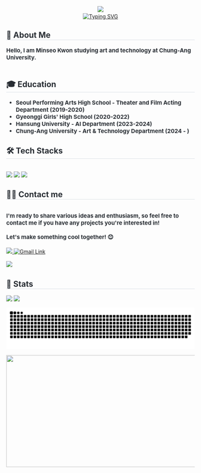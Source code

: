 <div align= "center">
    <img src="https://capsule-render.vercel.app/api?type=waving&color=0:f4a4c0,100:0061ff&height=180&text=Welcome%20MING%20page&animation=twinkling&fontColor=ffffff&fontSize=60" />
</div>


<div align="center">
    <a href="https://git.io/typing-svg"><img src="https://readme-typing-svg.demolab.com?font=Fira+Code&size=22&duration=3000&pause=1500&color=D18CDB&background=38AD9000&center=true&vCenter=true&random=true&width=850&height=60&lines=Dive+into+my+world+of+ideas+and+code%E2%80%94let%E2%80%99s+create+together!+%F0%9F%8C%8D" alt="Typing SVG" /></a>
</div>


<div style="text-align: left;"> 
    <h2 style="border-bottom: 1px solid #d8dee4; color: #282d33;">🐥 About  Me </h2>  
    <div style="font-weight: 700; font-size: 15px; text-align: left; color: #282d33;">
    </li>Hello, I am Minseo Kwon studying art and technology at Chung-Ang University.<br><br>

</div>

<div style="text-align: left;"> 
    <h2 style="border-bottom: 1px solid #d8dee4; color: #282d33;"> 🎓 Education </h2>  
    <div style="font-weight: 700; font-size: 15px; text-align: left; color: #282d33;">
      <ul>
          <li>
              Seoul Performing Arts High School - Theater and Film Acting Department (2019-2020)
          </li>
          <li>
              Gyeonggi Girls' High School (2020-2022)
          </li>
          <li>
              Hansung University - AI Department (2023-2024)
          </li>
          <li>
              Chung-Ang University - Art & Technology Department (2024 - )
          </li>
      </ul>      
    </div>     
</div>
    <div style="text-align: left;">
    <h2 style="border-bottom: 1px solid #d8dee4; color: #282d33;"> 🛠️ Tech Stacks </h2> <br> 
    <div style="margin: ; text-align: left;" "text-align: left;"> <img src="https://img.shields.io/badge/C++-00599C?style=flat&logo=C%2B%2B&logoColor=white">
          <img src="https://img.shields.io/badge/Python-3776AB?style=flat&logo=Python&logoColor=white">
          <img src="https://img.shields.io/badge/-Autodesk Maya-37A5CC?style=flat&logo=autodeskmaya&logoColor=white"/>
          </div>
    </div>    
<div style="text-align: left;">
    <h2 style="border-bottom: 1px solid #d8dee4; color: #282d33;"> 🧑‍💻 Contact me </h2> <br>
    <div style="font-weight: 700; font-size: 15px; text-align: left; color: #282d33;"> 
    </li>I'm ready to share various ideas and enthusiasm, so feel free to contact me if you have any projects you're interested in! <br><br>
Let's make something cool together! 😊<br><br>
</div>
    <div style="text-align: left;"> <a href=https://www.instagram.com/miin_seo/>
        <img src="https://img.shields.io/badge/Instagram-E4405F?style=flat&logo=Instagram&logoColor=white&link=https://www.instagram.com/miin_seo/"> </a>
        <a href="mailto:minseo4077@gmail.com">
  <img src="https://img.shields.io/badge/Gmail-EA4335?style=flat&logo=Gmail&logoColor=white" alt="Gmail Link">
</a>
    </div>  <br> 
    <div style="text-align: left;"> <a href="https://hits.seeyoufarm.com">
        <img src="https://hits.seeyoufarm.com/api/count/incr/badge.svg?url=https%3A%2F%2Fgithub.com%2Frnjxalx%2F&count_bg=%23000000&title_bg=%23000000&icon=github.svg&icon_color=%23FFFFFF&title=GitHub&edge_flat=false"/></a>
   </div> 
</div>

    
<div style="text-align: left;"> 
    <h2 style="border-bottom: 1px solid #d8dee4; color: #282d33;"> 🏅 Stats </h2>
    <div style="text-align: left;">
        <img src="https://github-readme-stats.vercel.app/api?username=rnjxalx&bg_color=180,d4e3fe,00000000&title_color=000000&text_color=000000"/>
        <img src="https://github-readme-stats.vercel.app/api/top-langs/?username=rnjxalx&layout=compact&bg_color=180,d4e3fe,00000000&title_color=000000&text_color=000000"/>
    </div> 
</div>




![Logo](https://github.com/rnjxalx/rnjxalx/blob/main/github-user-contribution.svg)


<a href="https://github.com/devxb/gitanimals">
<img
  src="https://render.gitanimals.org/farms/rnjxalx"
  width="600"
  height="300"
/>
</a>
    
